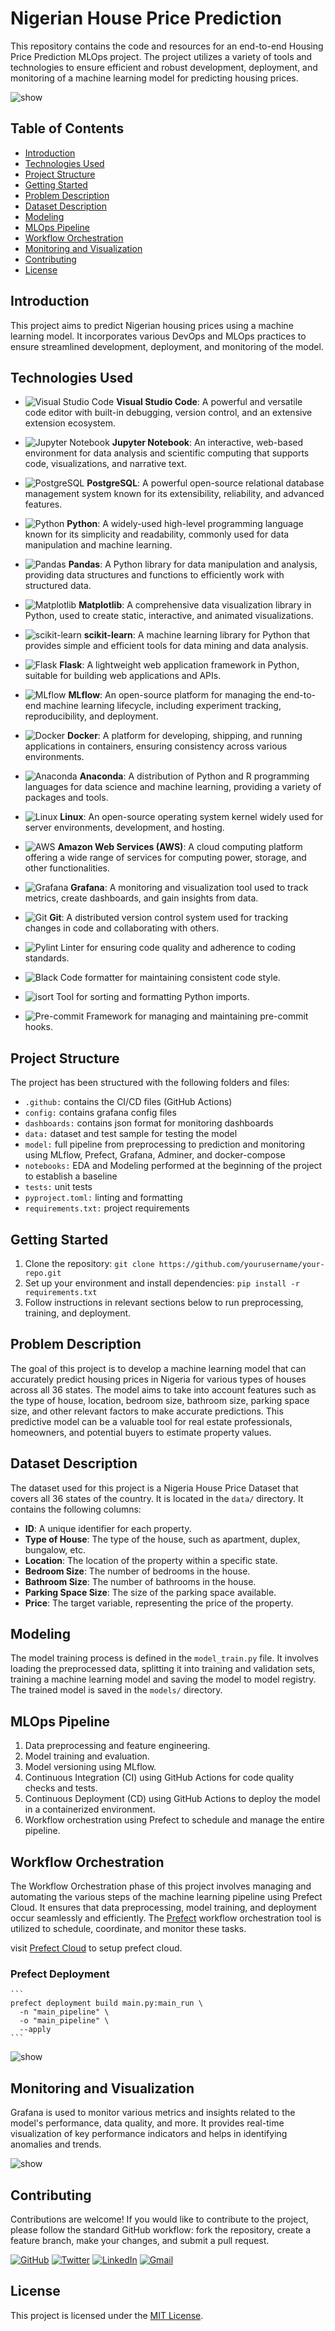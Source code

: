 # Nigerian House Price Prediction
This repository contains the code and resources for an end-to-end Housing Price Prediction MLOps project. The project utilizes a variety of tools and technologies to ensure efficient and robust development, deployment, and monitoring of a machine learning model for predicting housing prices.

![show](images/House_prices.jpg)

## Table of Contents

- [Introduction](#introduction)
- [Technologies Used](#technologies-used)
- [Project Structure](#project-structure)
- [Getting Started](#getting-started)
- [Problem Description](#problem-description)
- [Dataset Description](#dataset-description)
- [Modeling](#modeling)
- [MLOps Pipeline](#mlops-pipeline)
- [Workflow Orchestration](#workflow-orchestration)
- [Monitoring and Visualization](#monitoring-and-visualization)
- [Contributing](#contributing)
- [License](#license)

## Introduction

This project aims to predict Nigerian housing prices using a machine learning model. It incorporates various DevOps and MLOps practices to ensure streamlined development, deployment, and monitoring of the model.


## Technologies Used

- ![Visual Studio Code](https://img.shields.io/badge/Visual%20Studio%20Code-0078d7.svg?style=for-the-badge&logo=visual-studio-code&logoColor=white) **Visual Studio Code**: A powerful and versatile code editor with built-in debugging, version control, and an extensive extension ecosystem.

- ![Jupyter Notebook](https://img.shields.io/badge/jupyter-%23FA0F00.svg?style=for-the-badge&logo=jupyter&logoColor=white) **Jupyter Notebook**: An interactive, web-based environment for data analysis and scientific computing that supports code, visualizations, and narrative text.

- ![PostgreSQL](https://img.shields.io/badge/PostgreSQL-316192?style=for-the-badge&logo=postgresql&logoColor=white) **PostgreSQL**: A powerful open-source relational database management system known for its extensibility, reliability, and advanced features.

- ![Python](https://img.shields.io/badge/python-3670A0?style=for-the-badge&logo=python&logoColor=ffdd54) **Python**: A widely-used high-level programming language known for its simplicity and readability, commonly used for data manipulation and machine learning.

- ![Pandas](https://img.shields.io/badge/pandas-%23150458.svg?style=for-the-badge&logo=pandas&logoColor=white) **Pandas**: A Python library for data manipulation and analysis, providing data structures and functions to efficiently work with structured data.

- ![Matplotlib](https://img.shields.io/badge/Matplotlib-%23d9ead3.svg?style=for-the-badge&logo=Matplotlib&logoColor=black) **Matplotlib**: A comprehensive data visualization library in Python, used to create static, interactive, and animated visualizations.

- ![scikit-learn](https://img.shields.io/badge/scikit--learn-%23F7931E.svg?style=for-the-badge&logo=scikit-learn&logoColor=white) **scikit-learn**: A machine learning library for Python that provides simple and efficient tools for data mining and data analysis.

- ![Flask](https://img.shields.io/badge/flask-%23000.svg?style=for-the-badge&logo=flask&logoColor=white) **Flask**: A lightweight web application framework in Python, suitable for building web applications and APIs.

- ![MLflow](https://img.shields.io/badge/MLflow-0194E2.svg?style=for-the-badge&logo=MLflow&logoColor=white) **MLflow**: An open-source platform for managing the end-to-end machine learning lifecycle, including experiment tracking, reproducibility, and deployment.

- ![Docker](https://img.shields.io/badge/docker-%230db7ed.svg?style=for-the-badge&logo=docker&logoColor=white) **Docker**: A platform for developing, shipping, and running applications in containers, ensuring consistency across various environments.

- ![Anaconda](https://img.shields.io/badge/Anaconda-%2344A833.svg?style=for-the-badge&logo=anaconda&logoColor=white) **Anaconda**: A distribution of Python and R programming languages for data science and machine learning, providing a variety of packages and tools.

- ![Linux](https://img.shields.io/badge/Linux-FCC624?style=for-the-badge&logo=linux&logoColor=white) **Linux**: An open-source operating system kernel widely used for server environments, development, and hosting.

- ![AWS](https://img.shields.io/badge/AWS-%23FF9900.svg?style=for-the-badge&logo=amazon-aws&logoColor=white) **Amazon Web Services (AWS)**: A cloud computing platform offering a wide range of services for computing power, storage, and other functionalities.

- ![Grafana](https://img.shields.io/badge/grafana-%23F46800.svg?style=for-the-badge&logo=grafana&logoColor=white) **Grafana**: A monitoring and visualization tool used to track metrics, create dashboards, and gain insights from data.

- ![Git](https://img.shields.io/badge/git-%23F05033.svg?style=for-the-badge&logo=git&logoColor=white) **Git**: A distributed version control system used for tracking changes in code and collaborating with others.

- ![Pylint](https://img.shields.io/badge/pylint-%230A7ACA.svg?style=for-the-badge&logo=pylint&logoColor=white) Linter for ensuring code quality and adherence to coding standards.
- ![Black](https://img.shields.io/badge/black-%23000000.svg?style=for-the-badge&logo=black&logoColor=white) Code formatter for maintaining consistent code style.
- ![isort](https://img.shields.io/badge/isort-%EF9030.svg?style=for-the-badge&logo=isort&logoColor=white) Tool for sorting and formatting Python imports.
- ![Pre-commit](https://img.shields.io/badge/pre--commit-%23FAB040.svg?style=for-the-badge&logo=pre-commit&logoColor=white) Framework for managing and maintaining pre-commit hooks.


## Project Structure

The project has been structured with the following folders and files:

- `.github:` contains the CI/CD files (GitHub Actions)
- `config:` contains grafana config files
- `dashboards:` contains json format for monitoring dashboards
- `data:` dataset and test sample for testing the model
- `model:` full pipeline from preprocessing to prediction and monitoring using MLflow, Prefect, Grafana, Adminer, and docker-compose
- `notebooks:` EDA and Modeling performed at the beginning of the project to establish a baseline
- `tests:` unit tests
- `pyproject.toml:` linting and formatting
- `requirements.txt:` project requirements


## Getting Started

1. Clone the repository: `git clone https://github.com/yourusername/your-repo.git`
2. Set up your environment and install dependencies: `pip install -r requirements.txt`
3. Follow instructions in relevant sections below to run preprocessing, training, and deployment.

## Problem Description

The goal of this project is to develop a machine learning model that can accurately predict housing prices in Nigeria for various types of houses across all 36 states. The model aims to take into account features such as the type of house, location, bedroom size, bathroom size, parking space size, and other relevant factors to make accurate predictions. This predictive model can be a valuable tool for real estate professionals, homeowners, and potential buyers to estimate property values.

## Dataset Description

The dataset used for this project is a Nigeria House Price Dataset that covers all 36 states of the country. It is located in the `data/` directory. It contains the following columns:

- **ID**: A unique identifier for each property.
- **Type of House**: The type of the house, such as apartment, duplex, bungalow, etc.
- **Location**: The location of the property within a specific state.
- **Bedroom Size**: The number of bedrooms in the house.
- **Bathroom Size**: The number of bathrooms in the house.
- **Parking Space Size**: The size of the parking space available.
- **Price**: The target variable, representing the price of the property.

## Modeling

The model training process is defined in the `model_train.py` file. It involves loading the preprocessed data, splitting it into training and validation sets, training a machine learning model and saving the model to model registry. The trained model is saved in the `models/` directory.

## MLOps Pipeline

1. Data preprocessing and feature engineering.
2. Model training and evaluation.
3. Model versioning using MLflow.
4. Continuous Integration (CI) using GitHub Actions for code quality checks and tests.
5. Continuous Deployment (CD) using GitHub Actions to deploy the model in a containerized environment.
6. Workflow orchestration using Prefect to schedule and manage the entire pipeline.

## Workflow Orchestration

The Workflow Orchestration phase of this project involves managing and automating the various steps of the machine learning pipeline using Prefect Cloud. It ensures that data preprocessing, model training, and deployment occur seamlessly and efficiently. The [Prefect](https://www.prefect.io/) workflow orchestration tool is utilized to schedule, coordinate, and monitor these tasks.

visit [Prefect Cloud]("https://www.youtube.com/watch?v=y89Ww85EUdo&list=PL3MmuxUbc_hIUISrluw_A7wDSmfOhErJK") to setup prefect cloud.

### Prefect Deployment

    ```
    prefect deployment build main.py:main_run \
      -n "main_pipeline" \
      -o "main_pipeline" \
      --apply
    ```

![show](images/deployment.png)


## Monitoring and Visualization

Grafana is used to monitor various metrics and insights related to the model's performance, data quality, and more. It provides real-time visualization of key performance indicators and helps in identifying anomalies and trends.

![show](images/monitoring.png)

## Contributing

Contributions are welcome! If you would like to contribute to the project, please follow the standard GitHub workflow: fork the repository, create a feature branch, make your changes, and submit a pull request.

[![GitHub](https://img.shields.io/badge/github-%23121011.svg?style=for-the-badge&logo=github&logoColor=white)](https://github.com/gbotemiB)
[![Twitter](https://img.shields.io/badge/Twitter-%231DA1F2.svg?style=for-the-badge&logo=Twitter&logoColor=white)](https://twitter.com/_oluwagbotty)
[![LinkedIn](https://img.shields.io/badge/linkedin-%230077B5.svg?style=for-the-badge&logo=linkedin&logoColor=white)](https://www.linkedin.com/in/emmanuel-bolarinwa/)
[![Gmail](https://img.shields.io/badge/Gmail-D14836?style=for-the-badge&logo=gmail&logoColor=white)](mailto:gbotemibolarinwa@gmail.com)


## License

This project is licensed under the [MIT License](LICENSE).
